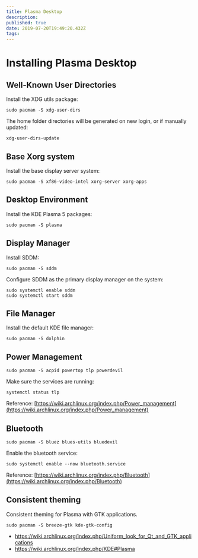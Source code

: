 ```yaml
---
title: Plasma Desktop
description: 
published: true
date: 2019-07-20T19:49:20.432Z
tags: 
---
```


# Installing Plasma Desktop

## Well-Known User Directories

Install the XDG utils package: 

    sudo pacman -S xdg-user-dirs

The home folder directories will be generated on new login, or if manually updated: 

    xdg-user-dirs-update



## Base Xorg system

Install the base display server system: 

    sudo pacman -S xf86-video-intel xorg-server xorg-apps 

## Desktop Environment

Install the KDE Plasma 5 packages: 

    sudo pacman -S plasma 

## Display Manager

Install SDDM: 

    sudo pacman -S sddm

Configure SDDM as the primary display manager on the system: 

    sudo systemctl enable sddm 
    sudo systemctl start sddm 


## File Manager

Install the default KDE file manager: 

    sudo pacman -S dolphin

## Power Management

    sudo pacman -S acpid powertop tlp powerdevil

Make sure the services are running: 

    systemctl status tlp

Reference: [https://wiki.archlinux.org/index.php/Power_management](https://wiki.archlinux.org/index.php/Power_management)

## Bluetooth

    sudo pacman -S bluez blues-utils bluedevil

Enable the bluetooth service: 

    sudo systemctl enable --now bluetooth.service

Reference: [https://wiki.archlinux.org/index.php/Bluetooth](https://wiki.archlinux.org/index.php/Bluetooth)

## Consistent theming

Consistent theming for Plasma with GTK applications. 

    sudo pacman -S breeze-gtk kde-gtk-config

* https://wiki.archlinux.org/index.php/Uniform_look_for_Qt_and_GTK_applications
* https://wiki.archlinux.org/index.php/KDE#Plasma

